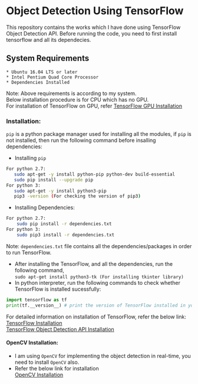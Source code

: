 # Object Detection Using TensorFlow
This repository contains the works which I have done using TensorFlow Object Detection API. Before running the code, you need to first install tensorflow and all its dependecies.
## System Requirements
```
* Ubuntu 16.04 LTS or later  
* Intel Pentium Quad Core Processor  
* Dependencies Installed  
```
Note: Above requirements is according to my system.  
Below installation procedure is for CPU which has no GPU.  
For installation of TensorFlow on GPU, refer [TensorFlow GPU Installation](https://www.tensorflow.org/install/)  
### Installation:
``pip`` is a python package manager used for installing all the modules, if ``pip`` is not installed, then run the following command before insalling dependencies:
 * Installing ```pip```
 ```bash
For python 2.7:
	sudo apt-get -y install python-pip python-dev build-essential  
	sudo pip install --upgrade pip  
For python 3:  
	sudo apt-get -y install python3-pip  
	pip3 -version (For checking the version of pip3)
```
 * Installing Dependencies:  
``` bash
For python 2.7:  
	sudo pip install -r dependencies.txt  
For python 3:  
	sudo pip3 install -r dependencies.txt
```
Note: ```dependencies.txt``` file contains all the dependencies/packages in order to run TensorFlow.  
* After installing the TensorFlow, and all the dependencies, run the following command,  
	``sudo apt-get install python3-tk (For installing tkinter library)``
* In python interpreter, run the following commands to check whether TensorFlow is installed sucessfully:
```python
import tensorflow as tf
print(tf.__version__) # print the version of TensorFlow installed in your system.
```
For detailed information on installation of TensorFlow, refer the below link:  
[TensorFlow Installation](https://www.tensorflow.org/install/)  
[TensorFlow Object Detection API Installation](https://github.com/tensorflow/models/blob/master/research/object_detection/g3doc/installation.md)
#### OpenCV Installation:
* I am using ``OpenCV`` for implementing the object detection in real-time, you need to install ``OpenCV`` also.  
* Refer the below link for installation  
[OpenCV Installation](https://www.pyimagesearch.com/2016/10/24/ubuntu-16-04-how-to-install-opencv/)